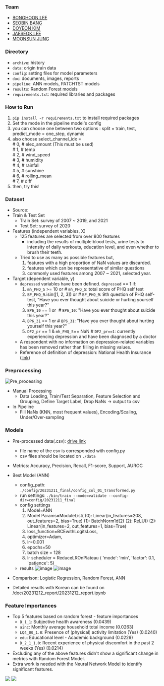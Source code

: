 ### Team
- [BONGHOON LEE](https://github.com/Bong-HoonLee)
- [SEOBIN BANG](https://github.com/vin10ah)
- [DOYEON KIM](https://github.com/electronicguy97)
- [JAESEOK LEE](https://github.com/appleman153)
- [MOONSUN JUNG](https://github.com/JUNGMOONSUN/)

### Directory
- `archive`: history
- `data`: origin train data
- `config`: setting files for model parameters
- `doc`: documents, images, reports
- `pipeline`: ANN models, PATCHTST models
- `results`: Random Forest models
- `requirements.txt`: required libraries and packages

### How to Run
1) `pip install -r requirements.txt` to install required packages
2) Set the mode in the pipeline model's config
3) you can choose one between two options : split = train, test, predict_mode = one_step, dynamic
4) also choose select_channel_idx = <br> # 0, # elec_amount (This must be used) <br>
                                      # 1, # temp<br>
                                      # 2, # wind_speed<br>
                                      # 3, # humidity<br>
                                      # 4, # rainfall<br>
                                      # 5, # sunshine<br>
                                      # 6, # rolling_mean<br>
                                      # 7, # diff<br>
5) then, try this!

### Dataset
- Source: 
- Train & Test Set
	- Train Set: survey of 2007 ~ 2019, and 2021 
	- Test Set: survey of 2020
- Features (independent variables, X)
	- 125 features are selected from over 800 features 
		- including the results of multiple blood tests, urine tests to intensity of daily workouts, education level, and even whether to brush their teeth.
	- Tried to use as many as possible features but,
		1) features with a high proportion of NaN values are discarded. 
		2) features which can be representative of similar questions
		3) commonly used features among 2007 ~ 2021, selected year.
- Target (dependent variable, y)
	- `depressed` variables have been defined. `depressed` == 1 if:
		1) `mh_PHQ_S` >= 10 or # `mh_PHQ_S`: total score of PHQ self test
		2) `BP_PHQ_9`.isin([1, 2, 3]) or # `BP_PHQ_9`: 9th question of PHQ self-test, "Have you ever thought about suicide or hurting yourself this year?"
		3) `BP6_10` == 1 or  # `BP6_10`: "Have you ever thought about suicide this year?"
		4) `BP6_31` == 1 or # `BP6_31`: "Have you ever thought about hurting yourself this year?"
		5) `DF2_pr` == 1 & `mh_PHQ_S`== NaN # `DF2_pr==1`: currently experiencing depression and have been diagnosed by a doctor
	- A respondent with no information on depression-related variables has been removed rather than filling in missing values.
	- Reference of definition of depression: National Health Insurance ([link](https://www.nhis.or.kr/static/alim/paper/oldpaper/202001/sub/s01_02.html))

### Preprocessing
![Pre_processing](https://github.com/Bong-HoonLee/EST_wassup01_TEAM_4/assets/76639910/54a9fb38-71f9-4a13-a8e5-7c28efd41477)
- Manual Processing
	- Data Loading, Train/Test Separation, Feature Selection and Grouping, Define Target Label, Drop NaNs -> output to csv
- In Pipeline
	- Fill NaNs (KNN, most frequent values), Encoding/Scaling, Under/Over-sampling


### Models
- Pre-processed data(.csv): [drive link](https://drive.google.com/drive/folders/1UjUa46Cx-X8-EDdWtWvQhg5gAbJgRlP3)
	- file name of the csv is corresponded with config.py
	- csv files should be located on `./data` 
- Metrics: Accuracy, Precision, Recall, F1-score, Support, AUROC
- Best Model (ANN)
  	- config_path: `./config/20231211_final/config_col_01_transformed.py`
  	- run settings: `./bin/train --mode=validate --config-dir=config/20231211_final`
  	- config settings
  	  	1) Model=ANN
		2) Model Params=ModuleList(
		 (0): Linear(in_features=208, out_features=2, bias=True)
		 (1): BatchNorm1d(2)
		 (2): ReLU()
		 (2): Linear(in_features=2, out_features=1, bias=True)
		3) loss_function=BCEwithLogitsLoss,
		4) optimizer=Adam,
		5) lr=0.001
		6) epochs=50
		7) batch size = 128
		8) lr scheduler = ReduceLROnPlateau
		   ( 'mode': 'min', 'factor': 0.1, 'patience': 5)
  	- results
  	 ![image](https://github.com/Bong-HoonLee/EST_wassup01_TEAM_4/assets/76639910/0bae431d-13b6-4ac4-a7b0-4cd51261fcca)
	 ![image](https://github.com/Bong-HoonLee/EST_wassup01_TEAM_4/assets/76639910/f31752fc-3f9e-4df0-a887-2290869b4fff)

- Comparison: Logistic Regression, Random Forest, ANN
- Detailed results with Korean can be found on /doc/20231212_report/20231212_report.ipynb

### Feature Importances
- Top 5 features based on random forest - feature importances
	- `D_1_1`: Subjective health awareness (0.0439)
	- `ainc`: Monthly average household total income (0.0263)
	- `LQ4_00_1.0`: Presence of (physical) activity limitation (Yes) (0.0240)
	- `edu`: Educational level - Academic background (0.0229)
	- `D_2_1_1.0`: Recent experience of physical discomfort in the past 2 weeks (Yes) (0.0214)
- Excluding any of the above features didn't show a significant change in metrics with Random Forest Model.
- Extra work is needed with the Neural Network Model to identify significant features.

<img src="https://img.shields.io/badge/PyTorch-EE4C2C?style=for-the-badge&logo=PyTorch&logoColor=white"> <img src = "https://img.shields.io/badge/python-3776AB?style=for-the-badge&logo=python&logoColor=white">
